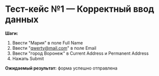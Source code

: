 # Тест-кейс №1 — Корректный ввод данных

**Шаги:**
1. Ввести "Мария" в поле Full Name
2. Ввести "qwerty@mail.com" в поле Email
3. Ввести "город Воронеж" в Current Address и Permanent Address
4. Нажать Submit

**Ожидаемый результат:** форма успешно отправлена
